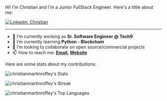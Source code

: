Hi! I'm Christian and I'm a Junior FullStack Engineer. Here's a little about me:

[![Linkedin: Christian](https://img.shields.io/badge/-Ghazi-blue?style=flat-square&logo=Linkedin&logoColor=white&link=https://https://www.linkedin.com/in/christian-martin-roffey/)]([https://www.linkedin.com/in/ghazi-khan/](https://www.linkedin.com/in/christian-martin-roffey/))

---

- 🔭 I’m currently working as **Sr. Software Engineer @ Tech9**
- 🌱 I’m currently learning **Python - Blockchain**
- 👯 I’m looking to collaborate on open source/commercial projects
- 📫 How to reach me:
  **[Email](), [Website]()**

Here are some stats about my contributions:

![christianmartinroffey's Stats](https://github-readme-stats.vercel.app/api?username=christianmartinroffey&theme=vue-dark&show_icons=true&hide_border=true&count_private=true)

![christianmartinroffey's Streak](https://github-readme-streak-stats.herokuapp.com/?user=christianmartinroffey&theme=vue-dark&hide_border=true)


![christianmartinroffey's Top Languages](https://github-readme-stats.vercel.app/api/top-langs/?username=christianmartinroffey&theme=vue-dark&show_icons=true&hide_border=true&layout=compact)
